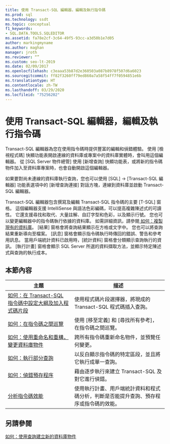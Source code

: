 ```yaml
---
title: 使用 Transact-SQL 編輯器，編輯及執行指令碼
ms.prod: sql
ms.technology: ssdt
ms.topic: conceptual
f1_keywords:
- SQL.DATA.TOOLS.SQLEDITOR
ms.assetid: fa78e2cf-3c64-49f5-93cc-a3d50b1e7d05
author: markingmyname
ms.author: maghan
manager: jroth
ms.reviewer: “”
ms.custom: seo-lt-2019
ms.date: 02/09/2017
ms.openlocfilehash: c3eaaa53b87d2e360503a087b8978f507d6a6023
ms.sourcegitcommit: ff82f3260ff79ed860a7a58f54ff7f0594851e6b
ms.translationtype: HT
ms.contentlocale: zh-TW
ms.lasthandoff: 03/29/2020
ms.locfileid: "75256202"
---
```

# <a name="use-transact-sql-editor-to-edit-and-execute-scripts"></a>使用 Transact-SQL 編輯器，編輯及執行指令碼

Transact\-SQL 編輯器為您在使用指令碼時提供豐富的編輯和偵錯體驗。 使用 [檢視程式碼]  快顯功能表開啟連線的資料庫或專案中的資料庫實體時，會叫用這個編輯器。 從 [SQL Server 物件總管] 使用 [新增查詢]  快顯功能表，或將新的指令碼物件加入至資料庫專案時，也會自動開啟這個編輯器。  
  
如果要對尚未連線的資料庫執行查詢，您也可以使用 [SQL] -> [Transact\-SQL 編輯器] 功能表選項中的 [新增查詢連接] 對話方塊，連線到資料庫並啟動 Transact\-SQL 編輯器。  
  
Transact\-SQL 編輯器包含撰寫及編輯 Transact\-SQL 指令碼的主要 [T-SQL] 窗格。 這個編輯器支援 IntelliSense 與語法色彩編碼，可以提高複雜陳述式的可讀性。 它還支援尋找和取代、大量註解、自訂字型和色彩，以及顯示行號。 您也可以變更編輯器中的指令碼執行依據的資料庫。 如需詳細資訊，請參閱[ 如何：複製現有的資料庫](../ssdt/how-to-clone-an-existing-database.md)。 [結果]  窗格會將查詢結果顯示在方格或文字中。 您也可以將查詢結果重新導向至檔案。 [訊息]  窗格會顯示指令碼執行時傳回的錯誤、警告和參考用訊息。 當用戶端統計資料已啟用時，[統計資料]  窗格會分類顯示查詢執行的資訊。 [執行計畫]  窗格會顯示 SQL Server 所選的資料擷取方法，並顯示特定陳述式與查詢的執行成本。  
  
## <a name="in-this-section"></a>本節內容  
  
|主題|描述|  
|---------|---------------|  
|[如何：在 Transact-SQL 指令碼中設定大綱及加入程式碼片段](../ssdt/how-to-outline-and-add-snippets-to-transact-sql-script.md)|使用程式碼片段選擇器，將現成的 Transact\-SQL 程式碼插入查詢。|  
|[如何：在指令碼之間巡覽](../ssdt/how-to-navigate-between-scripts.md)|使用 [移至定義] 和 [尋找所有參考]，在指令碼之間巡覽。|  
|[如何：使用重命名和重構，變更資料庫物件](../ssdt/how-to-use-rename-and-refactoring-to-make-changes-to-your-database-objects.md)|跨所有指令碼重新命名物件，並預覽任何變更。|  
|[如何：執行部分查詢](../ssdt/how-to-execute-a-partial-query.md)|以反白顯示指令碼的特定區段，並且將它執行成單一查詢。|  
|[如何：偵錯預存程序](../ssdt/how-to-debug-stored-procedures.md)|藉由逐步執行來建立 Transact\-SQL 及對它進行偵錯。|  
|[分析指令碼效能](../ssdt/analyze-script-performance.md)|使用執行計畫、用戶端統計資料和程式碼分析，判斷是否能提升查詢、預存程序或指令碼的效能。|  
  
## <a name="see-also"></a>另請參閱

[如何：使用查詢建立新的資料庫物件](../ssdt/how-to-create-new-database-objects-using-queries.md)